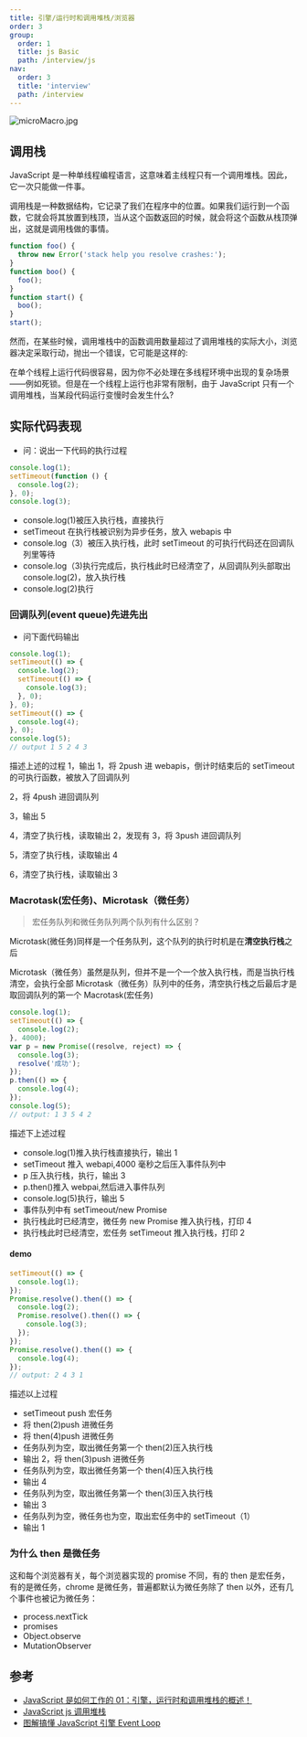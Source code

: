 ```yaml
---
title: 引擎/运行时和调用堆栈/浏览器
order: 3
group:
  order: 1
  title: js Basic
  path: /interview/js
nav:
  order: 3
  title: 'interview'
  path: /interview
---
```


![microMacro.jpg](https://s2.loli.net/2022/05/08/f7lQt3xoyCcWv9B.jpg)

## 调用栈

JavaScript 是一种单线程编程语言，这意味着主线程只有一个调用堆栈。因此，它一次只能做一件事。

调用栈是一种数据结构，它记录了我们在程序中的位置。如果我们运行到一个函数，它就会将其放置到栈顶，当从这个函数返回的时候，就会将这个函数从栈顶弹出，这就是调用栈做的事情。

```js
function foo() {
  throw new Error('stack help you resolve crashes:');
}
function boo() {
  foo();
}
function start() {
  boo();
}
start();
```

然而，在某些时候，调用堆栈中的函数调用数量超过了调用堆栈的实际大小，浏览器决定采取行动，抛出一个错误，它可能是这样的:

在单个线程上运行代码很容易，因为你不必处理在多线程环境中出现的复杂场景——例如死锁。但是在一个线程上运行也非常有限制，由于 JavaScript 只有一个调用堆栈，当某段代码运行变慢时会发生什么?

## 实际代码表现

- 问：说出一下代码的执行过程

```js
console.log(1);
setTimeout(function () {
  console.log(2);
}, 0);
console.log(3);
```

- console.log(1)被压入执行栈，直接执行
- setTimeout 在执行栈被识别为异步任务，放入 webapis 中
- console.log（3）被压入执行栈，此时 setTimeout 的可执行代码还在回调队列里等待
- console.log（3)执行完成后，执行栈此时已经清空了，从回调队列头部取出 console.log(2)，放入执行栈
- console.log(2)执行

### 回调队列(event queue)先进先出

- 问下面代码输出

```js
console.log(1);
setTimeout(() => {
  console.log(2);
  setTimeout(() => {
    console.log(3);
  }, 0);
}, 0);
setTimeout(() => {
  console.log(4);
}, 0);
console.log(5);
// output 1 5 2 4 3
```

描述上述的过程 1，输出 1，将 2push 进 webapis，倒计时结束后的 setTimeout 的可执行函数，被放入了回调队列

2，将 4push 进回调队列

3，输出 5

4，清空了执行栈，读取输出 2，发现有 3，将 3push 进回调队列

5，清空了执行栈，读取输出 4

6，清空了执行栈，读取输出 3

### Macrotask(宏任务)、Microtask（微任务）

> 宏任务队列和微任务队列两个队列有什么区别？

Microtask(微任务)同样是一个任务队列，这个队列的执行时机是在**清空执行栈**之后

Microtask（微任务）虽然是队列，但并不是一个一个放入执行栈，而是当执行栈清空，会执行全部 Microtask（微任务）队列中的任务，清空执行栈之后最后才是取回调队列的第一个 Macrotask(宏任务)

```js
console.log(1);
setTimeout(() => {
  console.log(2);
}, 4000);
var p = new Promise((resolve, reject) => {
  console.log(3);
  resolve('成功');
});
p.then(() => {
  console.log(4);
});
console.log(5);
// output: 1 3 5 4 2
```

描述下上述过程

- console.log(1)推入执行栈直接执行，输出 1
- setTimeout 推入 webapi,4000 毫秒之后压入事件队列中
- p 压入执行栈，执行，输出 3
- p.then()推入 webpai,然后进入事件队列
- console.log(5)执行，输出 5
- 事件队列中有 setTimeout/new Promise
- 执行栈此时已经清空，微任务 new Promise 推入执行栈，打印 4
- 执行栈此时已经清空，宏任务 setTimeout 推入执行栈，打印 2

#### demo

```js
setTimeout(() => {
  console.log(1);
});
Promise.resolve().then(() => {
  console.log(2);
  Promise.resolve().then(() => {
    console.log(3);
  });
});
Promise.resolve().then(() => {
  console.log(4);
});
// output: 2 4 3 1
```

描述以上过程

- setTimeout push 宏任务
- 将 then(2)push 进微任务
- 将 then(4)push 进微任务
- 任务队列为空，取出微任务第一个 then(2)压入执行栈
- 输出 2，将 then(3)push 进微任务
- 任务队列为空，取出微任务第一个 then(4)压入执行栈
- 输出 4
- 任务队列为空，取出微任务第一个 then(3)压入执行栈
- 输出 3
- 任务队列为空，微任务也为空，取出宏任务中的 setTimeout（1）
- 输出 1

### 为什么 then 是微任务

这和每个浏览器有关，每个浏览器实现的 promise 不同，有的 then 是宏任务，有的是微任务，chrome 是微任务，普遍都默认为微任务除了 then 以外，还有几个事件也被记为微任务：

- process.nextTick
- promises
- Object.observe
- MutationObserver

## 参考

- [JavaScript 是如何工作的 01：引擎，运行时和调用堆栈的概述！](https://segmentfault.com/a/1190000017352941)
- [JavaScript js 调用堆栈](https://mp.weixin.qq.com/s/nxlrWyfRNhsTaERd4nPiKQ)
- [图解搞懂 JavaScript 引擎 Event Loop](https://juejin.cn/post/6844903553031634952)
